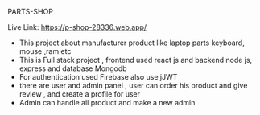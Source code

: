 PARTS-SHOP

Live Link: https://p-shop-28336.web.app/

<ul>
<li>This project about manufacturer product  like laptop parts keyboard, mouse ,ram etc</li>
<li> This is Full stack project , frontend used react js and backend node js, express and database Mongodb </li>
<li>For authentication used Firebase also use jJWT   </li>
<li> there are user and admin panel , user can order his product  and give review , and create a profile for user </li>
<li> Admin can handle all product and make a new admin</li>
</ul>